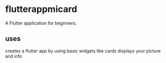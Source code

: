 # flutterappmicard

A Flutter application for beginners.

## uses
 creates a flutter app  by using basic widgets like cards 
 displays your picture and info
 
